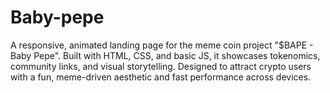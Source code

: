 # Baby-pepe
A responsive, animated landing page for the meme coin project "$BAPE - Baby Pepe". Built with HTML, CSS, and basic JS, it showcases tokenomics, community links, and visual storytelling. Designed to attract crypto users with a fun, meme-driven aesthetic and fast performance across devices.

